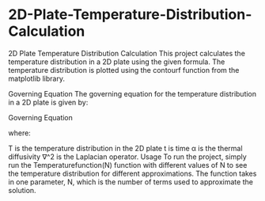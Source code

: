 # 2D-Plate-Temperature-Distribution-Calculation
2D Plate Temperature Distribution Calculation
This project calculates the temperature distribution in a 2D plate using the given formula. The temperature distribution is plotted using the contourf function from the matplotlib library.

Governing Equation
The governing equation for the temperature distribution in a 2D plate is given by:

Governing Equation

where:

T is the temperature distribution in the 2D plate
t is time
α is the thermal diffusivity
∇^2 is the Laplacian operator.
Usage
To run the project, simply run the Temperaturefunction(N) function with different values of N to see the temperature distribution for different approximations. The function takes in one parameter, N, which is the number of terms used to approximate the solution.
